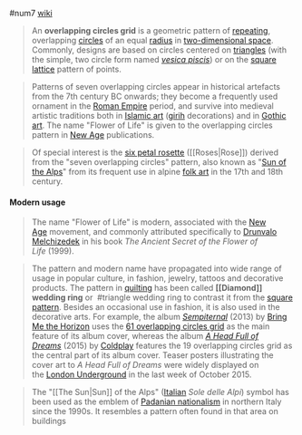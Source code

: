 #num7
[wiki](https://en.wikipedia.org/wiki/Overlapping_circles_grid "Overlapping circles grid")
> An **overlapping circles grid** is a geometric pattern of [repeating](https://en.wikipedia.org/wiki/Tessellation "Tessellation"), overlapping [circles](https://en.wikipedia.org/wiki/Circle "Circle") of an equal [radius](https://en.wikipedia.org/wiki/Radius "Radius") in [two-dimensional space](https://en.wikipedia.org/wiki/Two-dimensional_space "Two-dimensional space"). Commonly, designs are based on circles centered on [triangles](https://en.wikipedia.org/wiki/Triangular_lattice "Triangular lattice") (with the simple, two circle form named _[vesica piscis](https://en.wikipedia.org/wiki/Vesica_piscis "Vesica piscis")_) or on the [square lattice](https://en.wikipedia.org/wiki/Square_lattice "Square lattice") pattern of points.

>Patterns of seven overlapping circles appear in historical artefacts from the 7th century BC onwards; they become a frequently used ornament in the [Roman Empire](https://en.wikipedia.org/wiki/Roman_Empire "Roman Empire") period, and survive into medieval artistic traditions both in [Islamic art](https://en.wikipedia.org/wiki/Islamic_art "Islamic art") ([girih](https://en.wikipedia.org/wiki/Girih "Girih") decorations) and in [Gothic art](https://en.wikipedia.org/wiki/Gothic_art "Gothic art"). The name "Flower of Life" is given to the overlapping circles pattern in [New Age](https://en.wikipedia.org/wiki/New_Age "New Age") publications.

>Of special interest is the [six petal rosette](https://en.wikipedia.org/wiki/Six_petal_rosette "Six petal rosette") ([[Roses|Rose]]) derived from the "seven overlapping circles" pattern, also known as "[Sun of the Alps](https://en.wikipedia.org/wiki/Sun_of_the_Alps "Sun of the Alps")" from its frequent use in alpine [folk art](https://en.wikipedia.org/wiki/Folk_art "Folk art") in the 17th and 18th century.

#### Modern usage
> The name "Flower of Life" is modern, associated with the [New Age](https://en.wikipedia.org/wiki/New_Age "New Age") movement, and commonly attributed specifically to [Drunvalo Melchizedek](https://en.wikipedia.org/wiki/Drunvalo_Melchizedek "Drunvalo Melchizedek") in his book _The Ancient Secret of the Flower of Life_ (1999).

>The pattern and modern name have propagated into wide range of usage in popular culture, in fashion, jewelry, tattoos and decorative products. The pattern in [quilting](https://en.wikipedia.org/wiki/Quilting "Quilting") has been called **[[Diamond]] wedding ring** or  #triangle wedding ring to contrast it from the [square pattern](https://en.wikipedia.org/wiki/Overlapping_circles_grid#Square_grid_of_overlapping_circles). Besides an occasional use in fashion, it is also used in the decorative arts. For example, the album _[Sempiternal](https://en.wikipedia.org/wiki/Sempiternal_(album) "Sempiternal (album)")_ (2013) by [Bring Me the Horizon](https://en.wikipedia.org/wiki/Bring_Me_the_Horizon "Bring Me the Horizon") uses the [61 overlapping circles grid](https://en.wikipedia.org/wiki/Overlapping_circles_grid#Progressions) as the main feature of its album cover, whereas the album _[A Head Full of Dreams](https://en.wikipedia.org/wiki/A_Head_Full_of_Dreams "A Head Full of Dreams")_ (2015) by [Coldplay](https://en.wikipedia.org/wiki/Coldplay "Coldplay") features the 19 overlapping circles grid as the central part of its album cover. Teaser posters illustrating the cover art to _A Head Full of Dreams_ were widely displayed on the [London Underground](https://en.wikipedia.org/wiki/London_Underground "London Underground") in the last week of October 2015.

> The "[[The Sun|Sun]] of the Alps" ([Italian](https://en.wikipedia.org/wiki/Italian_language "Italian language") _Sole delle Alpi_) symbol has been used as the emblem of [Padanian nationalism](https://en.wikipedia.org/wiki/Padanian_nationalism "Padanian nationalism") in northern Italy since the 1990s. It resembles a pattern often found in that area on buildings